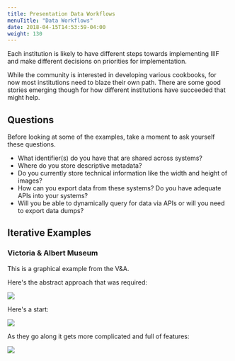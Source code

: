 ```yaml
---
title: Presentation Data Workflows
menuTitle: "Data Workflows"
date: 2018-04-15T14:53:59-04:00
weight: 130
---
```


Each institution is likely to have different steps towards implementing IIIF and make different decisions on priorities for implementation.

While the community is interested in developing various cookbooks, for now most institutions need to blaze their own path. There are some good stories emerging though for how different institutions have succeeded that might help.
<!-- #backlog:0 Are there any cookbooks that exist now? -->

## Questions

Before looking at some of the examples, take a moment to ask yourself these questions.

- What identifier(s) do you have that are shared across systems?
- Where do you store descriptive metadata?
- Do you currently store technical information like the width and height of images?
- How can you export data from these systems? Do you have adequate APIs into your systems?
- Will you be able to dynamically query for data via APIs or will you need to export data dumps?

<!-- #backlog:30 Maybe this is already covered: Show how different types of data that might be coming from different systems get mapped into IIIF. Talk about how to approach that mapping and automating output of manifests. -->

## Iterative Examples

### Victoria &amp; Albert Museum

This is a graphical example from the V&A.

Here's the abstract approach that was required:

![](/images/va-iterative-integration-overview.png)

Here's a start:

![](/images/va-iterative-integration-step1.png)

As they go along it gets more complicated and full of features:

![](/images/va-iterative-integration-step2.png)

